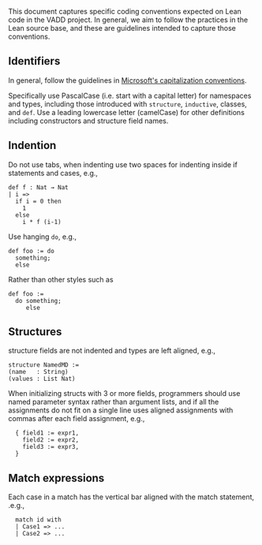 This document captures specific coding conventions expected on Lean code in
the VADD project.  In general, we aim to follow the practices in the Lean
source base, and these are guidelines intended to capture those conventions.


Identifiers
------------

In general, follow the guidelines in [Microsoft's capitalization conventions](https://docs.microsoft.com/en-us/dotnet/standard/design-guidelines/capitalization-conventions).  

Specifically use PascalCase (i.e. start with a capital letter) for namespaces and types,
including those introduced
with `structure`, `inductive`, classes, and `def`.  Use a leading lowercase letter
(camelCase) for other definitions including constructors and structure field names.

Indention
---------

Do not use tabs, when indenting use two spaces for indenting inside if statements and cases, e.g.,

```
def f : Nat → Nat
| i =>
  if i = 0 then
    1
  else
    i * f (i-1)
```

Use hanging `do`, e.g.,

```
def foo := do
  something;
  else
```

Rather than other styles such as

```
def foo :=
  do something;
     else
```

Structures
----------

structure fields are not indented and types are left aligned, e.g., 

```
structure NamedMD :=
(name   : String)
(values : List Nat)
```

When initializing structs with 3 or more fields, programmers should use named
parameter syntax rather than argument lists, and if all the assignments do not
fit on a single line uses aligned assignments with commas after each field
assignment, e.g.,

```
  { field1 := expr1,
    field2 := expr2,
    field3 := expr3,
  }
```
    

Match expressions
-----------------

Each case in a match has the vertical bar aligned with the match statement, .e.g.,

```
  match id with
  | Case1 => ...
  | Case2 => ...
```
